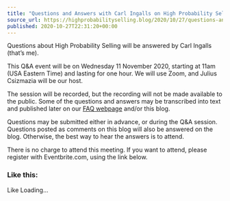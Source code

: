 ```yaml
---
title: "Questions and Answers with Carl Ingalls on High Probability Selling, Live Video Chat Wed 11 Nov 2020"
source_url: https://highprobabilityselling.blog/2020/10/27/questions-and-answers-with-carl-ingalls-on-high-probability-selling-live-video-chat-wed-11-nov-2020
published: 2020-10-27T22:31:20+00:00
---
```

Questions about High Probability Selling will be answered by Carl Ingalls (that’s me). 


This Q\&A event will be on Wednesday 11 November 2020, starting at 11am (USA Eastern Time) and lasting for one hour. We will use Zoom, and Julius Csizmazia will be our host. 


The session will be recorded, but the recording will not be made available to the public. Some of the questions and answers may be transcribed into text and published later on our [FAQ webpage](http://www.highprobsell.com/faq/) and/or this blog. 


Questions may be submitted either in advance, or during the Q\&A session. Questions posted as comments on this blog will also be answered on the blog. Otherwise, the best way to hear the answers is to attend. 


There is no charge to attend this meeting. If you want to attend, please register with Eventbrite.com, using the link below. 


### Like this:

Like Loading...
